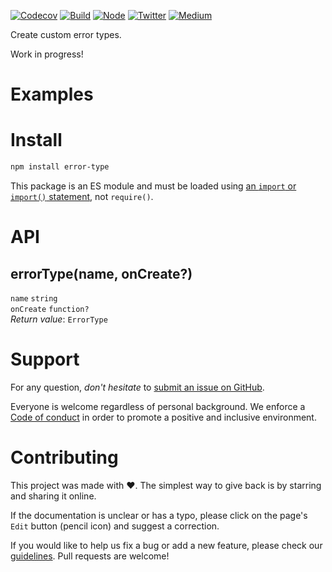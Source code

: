 [![Codecov](https://img.shields.io/codecov/c/github/ehmicky/error-type.svg?label=tested&logo=codecov)](https://codecov.io/gh/ehmicky/error-type)
[![Build](https://github.com/ehmicky/error-type/workflows/Build/badge.svg)](https://github.com/ehmicky/error-type/actions)
[![Node](https://img.shields.io/node/v/error-type.svg?logo=node.js)](https://www.npmjs.com/package/error-type)
[![Twitter](https://img.shields.io/badge/%E2%80%8B-twitter-4cc61e.svg?logo=twitter)](https://twitter.com/intent/follow?screen_name=ehmicky)
[![Medium](https://img.shields.io/badge/%E2%80%8B-medium-4cc61e.svg?logo=medium)](https://medium.com/@ehmicky)

Create custom error types.

Work in progress!

# Examples

# Install

```bash
npm install error-type
```

This package is an ES module and must be loaded using
[an `import` or `import()` statement](https://gist.github.com/sindresorhus/a39789f98801d908bbc7ff3ecc99d99c),
not `require()`.

# API

## errorType(name, onCreate?)

`name` `string`\
`onCreate` `function?`\
_Return value_: `ErrorType`

# Support

For any question, _don't hesitate_ to [submit an issue on GitHub](../../issues).

Everyone is welcome regardless of personal background. We enforce a
[Code of conduct](CODE_OF_CONDUCT.md) in order to promote a positive and
inclusive environment.

# Contributing

This project was made with ❤️. The simplest way to give back is by starring and
sharing it online.

If the documentation is unclear or has a typo, please click on the page's `Edit`
button (pencil icon) and suggest a correction.

If you would like to help us fix a bug or add a new feature, please check our
[guidelines](CONTRIBUTING.md). Pull requests are welcome!

<!-- Thanks go to our wonderful contributors: -->

<!-- ALL-CONTRIBUTORS-LIST:START -->
<!-- prettier-ignore -->
<!--
<table><tr><td align="center"><a href="https://twitter.com/ehmicky"><img src="https://avatars2.githubusercontent.com/u/8136211?v=4" width="100px;" alt="ehmicky"/><br /><sub><b>ehmicky</b></sub></a><br /><a href="https://github.com/ehmicky/error-type/commits?author=ehmicky" title="Code">💻</a> <a href="#design-ehmicky" title="Design">🎨</a> <a href="#ideas-ehmicky" title="Ideas, Planning, & Feedback">🤔</a> <a href="https://github.com/ehmicky/error-type/commits?author=ehmicky" title="Documentation">📖</a></td></tr></table>
 -->
<!-- ALL-CONTRIBUTORS-LIST:END -->
